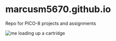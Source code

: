 # marcusm5670.github.io
Repo for PICO-8 projects and assignments

![me loading up a cartridge](https://github.com/marcusm5670/marcusm5670.github.io/blob/main/floodedcaves_2.gif)
